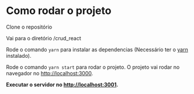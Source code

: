 # Como rodar o projeto
Clone o repositório

Vai para o diretório /crud_react

Rode o comando `yarn` para instalar as dependencias (Necessário ter o [yarn](https://yarnpkg.com/) instalado).

Rode o comando `yarn start` para rodar o projeto. O projeto vai rodar no navegador no [http://localhost:3000](http://localhost:3000).

**Executar o servidor no [http://localhost:3001](http://localhost:3001).**
